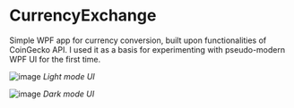 # CurrencyExchange

Simple WPF app for currency conversion, built upon functionalities of CoinGecko API. I used it as a basis for experimenting with pseudo-modern WPF UI for the first time.

![image](https://user-images.githubusercontent.com/72386943/165854285-6a6eecbe-4488-4485-926a-2d0f12c5c94d.png)
*Light mode UI*

![image](https://user-images.githubusercontent.com/72386943/165852575-ed397d61-b64a-4630-bdc7-8f2712d68d6d.png)
*Dark mode UI*
